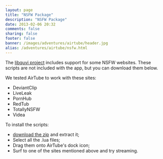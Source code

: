 ```yaml
---
layout: page
title: "NSFW Package"
description: "NSFW Package"
date: 2013-02-06 20:32
comments: false
sharing: false
footer: false
banner: /images/adventures/airtube/header.jpg
alias: /adventures/airtube/nsfw.html
---
```


The <a target="_blank" href="http://quvi.sourceforge.net/">libquvi project</a> includes support for some NSFW websites. These scripts are not included with the app, but you can download them below.

We tested AirTube to work with these sites:

- DeviantClip
- LiveLeak
- PornHub
- RedTub
- TotallyNSFW
- Videa

To install the scripts:

- <a href="http://download.dangercove.com/airtube/scripts/nsfw.zip">download the zip</a> and extract it;
- Select all the .lua files;
- Drag them onto AirTube's dock icon;
- Surf to one of the sites mentioned above and try streaming.
